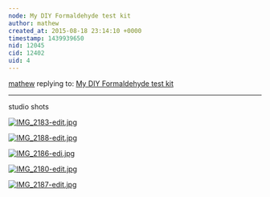 ```yaml
---
node: My DIY Formaldehyde test kit
author: mathew
created_at: 2015-08-18 23:14:10 +0000
timestamp: 1439939650
nid: 12045
cid: 12402
uid: 4
---
```




[mathew](../profile/mathew) replying to: [My DIY Formaldehyde test kit](../notes/mathew/07-10-2015/my-diy-formaldehyde-test-kit)

----
studio shots

[![IMG_2183-edit.jpg](https://i.publiclab.org/system/images/photos/000/011/185/medium/IMG_2183-edit.jpg)](https://i.publiclab.org/system/images/photos/000/011/185/original/IMG_2183-edit.jpg)


[![IMG_2188-edit.jpg](https://i.publiclab.org/system/images/photos/000/011/186/medium/IMG_2188-edit.jpg)](https://i.publiclab.org/system/images/photos/000/011/186/original/IMG_2188-edit.jpg)


[![IMG_2186-edi.jpg](https://i.publiclab.org/system/images/photos/000/011/187/medium/IMG_2186-edi.jpg)](https://i.publiclab.org/system/images/photos/000/011/187/original/IMG_2186-edi.jpg)


[![IMG_2180-edit.jpg](https://i.publiclab.org/system/images/photos/000/011/188/medium/IMG_2180-edit.jpg)](https://i.publiclab.org/system/images/photos/000/011/188/original/IMG_2180-edit.jpg)


[![IMG_2187-edit.jpg](https://i.publiclab.org/system/images/photos/000/011/189/medium/IMG_2187-edit.jpg)](https://i.publiclab.org/system/images/photos/000/011/189/original/IMG_2187-edit.jpg)

